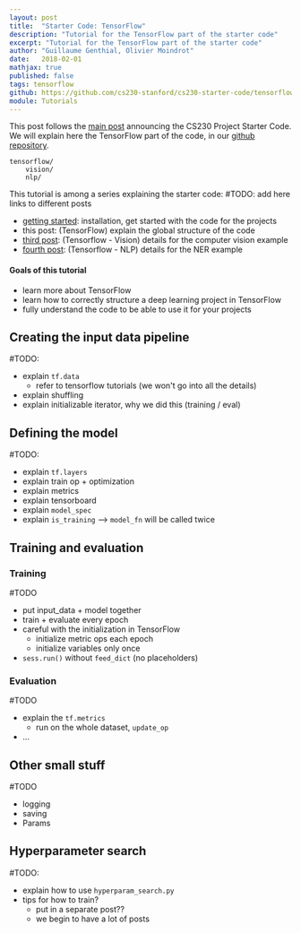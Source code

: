 ```yaml
---
layout: post
title:  "Starter Code: TensorFlow"
description: "Tutorial for the TensorFlow part of the starter code"
excerpt: "Tutorial for the TensorFlow part of the starter code"
author: "Guillaume Genthial, Olivier Moindrot"
date:   2018-02-01
mathjax: true
published: false
tags: tensorflow
github: https://github.com/cs230-stanford/cs230-starter-code/tensorflow
module: Tutorials
---
```


<!-- TODO: comment -->

This post follows the [main post][post-1] announcing the CS230 Project Starter Code.
We will explain here the TensorFlow part of the code, in our [github repository][github].

```
tensorflow/
    vision/
    nlp/
```

This tutorial is among a series explaining the starter code:
#TODO: add here links to different posts
- [getting started][post-1]: installation, get started with the code for the projects
- this post: (TensorFlow) explain the global structure of the code
- [third post][tf-vision]: (Tensorflow - Vision) details for the computer vision example
- [fourth post][tf-nlp]: (Tensorflow - NLP) details for the NER example

#### Goals of this tutorial
- learn more about TensorFlow
- learn how to correctly structure a deep learning project in TensorFlow
- fully understand the code to be able to use it for your projects


## Creating the input data pipeline

#TODO:
- explain `tf.data`
  - refer to tensorflow tutorials (we won't go into all the details)
- explain shuffling
- explain initializable iterator, why we did this (training / eval)


## Defining the model

#TODO:
- explain `tf.layers`
- explain train op + optimization
- explain metrics
- explain tensorboard
- explain `model_spec`
- explain `is_training` --> `model_fn` will be called twice


## Training and evaluation

### Training

#TODO
- put input_data + model together
- train + evaluate every epoch
- careful with the initialization in TensorFlow
  - initialize metric ops each epoch
  - initialize variables only once
- `sess.run()` without `feed_dict` (no placeholders)

### Evaluation

#TODO
- explain the `tf.metrics`
  - run on the whole dataset, `update_op`
- ...

## Other small stuff

#TODO
- logging
- saving
- Params

## Hyperparameter search

#TODO:
- explain how to use `hyperparam_search.py`
- tips for how to train?
  - put in a separate post??
  - we begin to have a lot of posts






<!-- Links -->
[github]: https://github.com/cs230-stanford/cs230-starter-code
[post-1]: https://cs230-stanford.github.io/project-starter-code.html
<!-- TODO: put correct link -->
[tf-post]: https://cs230-stanford.github.io/
<!-- TODO: put correct link -->
[tf-vision]: https://cs230-stanford.github.io/
<!-- TODO: put correct link -->
[tf-nlp]: https://cs230-stanford.github.io/
